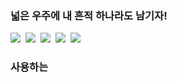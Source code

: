 ### 넓은 우주에 내 흔적 하나라도 남기자!
<p align="left">
  <img src="https://img.shields.io/badge/WebGL-990000?style=flat-square&logo=WebGL&logoColor=white"/></a>&nbsp 
  <img src="https://img.shields.io/badge/JavaScript-F7DF1E?style=flat-square&logo=JavaScript&logoColor=white"/></a>&nbsp 
  <img src="https://img.shields.io/badge/Python-3776AB?style=flat-square&logo=Python&logoColor=white"/></a>&nbsp 
  <img src="https://img.shields.io/badge/JAVA-007396?style=flat-square&logo=Java&logoColor=white"/></a>&nbsp
  <img src="https://img.shields.io/badge/HTML5-E34F26?style=flat-square&logo=HTML&logoColor=white"/></a>&nbsp</p>

<h3 align="left">사용하는 

